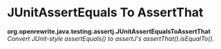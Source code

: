# JUnitAssertEquals To AssertThat

**org.openrewrite.java.testing.assertj.JUnitAssertEqualsToAssertThat**  
_Convert JUnit-style assertEquals\(\) to assertJ's assertThat\(\).isEqualTo\(\)._


